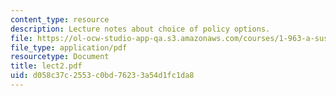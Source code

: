 ```yaml
---
content_type: resource
description: Lecture notes about choice of policy options.
file: https://ol-ocw-studio-app-qa.s3.amazonaws.com/courses/1-963-a-sustainable-transportation-plan-for-mit-spring-2007/d058c37c2553c0bd76233a54d1fc1da8_lect2.pdf
file_type: application/pdf
resourcetype: Document
title: lect2.pdf
uid: d058c37c-2553-c0bd-7623-3a54d1fc1da8
---
```

